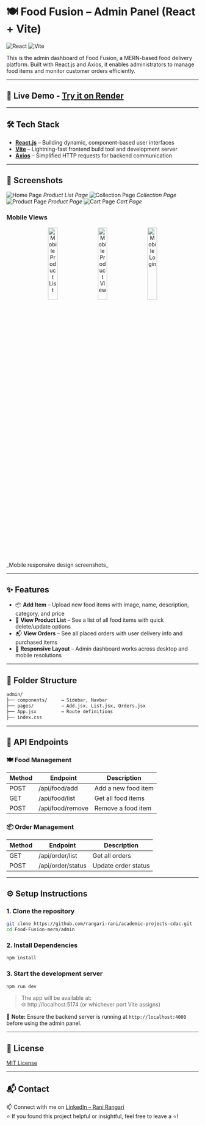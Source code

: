 # 🍽️ Food Fusion – Admin Panel (React + Vite)

![React](https://img.shields.io/badge/React-20232A?style=for-the-badge&logo=react&logoColor=61DAFB)
![Vite](https://img.shields.io/badge/Vite-646CFF?style=for-the-badge&logo=vite&logoColor=white)

This is the admin dashboard of Food Fusion, a MERN-based food delivery platform. Built with React.js and Axios, it enables administrators to manage food items and monitor customer orders efficiently.

---

## 🚀 Live Demo - [Try it on Render](https://food-ordering-admin-j5fg.onrender.com/add)  

---

## 🛠️ Tech Stack

- [**React.js**](https://reactjs.org/) – Building dynamic, component-based user interfaces  
- [**Vite**](https://vitejs.dev/) – Lightning-fast frontend build tool and development server  
- [**Axios**](https://axios-http.com/) – Simplified HTTP requests for backend communication

---

## 📸 Screenshots

![Home Page](https://github.com/rangari-rani/artisans-collectives/blob/702760e6aec5c2358f54f7878e803c1e76177934/artisans-collective/public/homepage.png)
_Product List Page_
![Collection Page](https://github.com/rangari-rani/artisans-collectives/blob/702760e6aec5c2358f54f7878e803c1e76177934/artisans-collective/public/collection.png)
_Collection Page_
![Product Page](https://github.com/rangari-rani/artisans-collectives/blob/702760e6aec5c2358f54f7878e803c1e76177934/artisans-collective/public/product.png)
_Product Page_
![Cart Page](https://github.com/rangari-rani/artisans-collectives/blob/702760e6aec5c2358f54f7878e803c1e76177934/artisans-collective/public/cart.png)
_Cart Page_

### Mobile Views
<p align="center">
  <img src="https://github.com/rangari-rani/artisans-collectives/blob/aaea177e1388238a67914350999e81638eae26fb/artisans-collective/public/home_mobile.png" alt="Mobile Product List" width="22%">
  &nbsp;&nbsp;&nbsp;
  <img src="https://github.com/rangari-rani/artisans-collectives/blob/aaea177e1388238a67914350999e81638eae26fb/artisans-collective/public/product_mobile.png" alt="Mobile Product View" width="22%">
  &nbsp;&nbsp;&nbsp;
  <img src="https://github.com/rangari-rani/artisans-collectives/blob/aaea177e1388238a67914350999e81638eae26fb/artisans-collective/public/cart_mobile.png" alt="Mobile Login" width="22%">
  
</p>
_Mobile responsive design screenshots_

---

## ✨ Features

- 📦 **Add Item** – Upload new food items with image, name, description, category, and price
- 🧾 **View Product List** – See a list of all food items with quick delete/update options
- 📬 **View Orders** – See all placed orders with user delivery info and purchased items
- 📱 **Responsive Layout** – Admin dashboard works across desktop and mobile resolutions

---

## 📂 Folder Structure

```bash
admin/
├── components/     → Sidebar, Navbar
├── pages/          → Add.jsx, List.jsx, Orders.jsx
├── App.jsx         → Route definitions
├── index.css
```

---

## 📮 API Endpoints

### 🍽️ Food Management

| Method | Endpoint           | Description           |
|--------|--------------------|-----------------------|
| POST   | /api/food/add      | Add a new food item   |
| GET    | /api/food/list     | Get all food items    |
| POST   | /api/food/remove   | Remove a food item    |

### 📦 Order Management

| Method | Endpoint             | Description                    |
|--------|----------------------|--------------------------------|
| GET    | /api/order/list      | Get all orders                 |
| POST   | /api/order/status    | Update order status            |

---

## ⚙️ Setup Instructions

### 1. Clone the repository

```bash
git clone https://github.com/rangari-rani/academic-projects-cdac.git
cd Food-Fusion-mern/admin
```

### 2. Install Dependencies

```bash
npm install
```

### 3. Start the development server

```bash
npm run dev
```

> The app will be available at:  
> 🌐 http://localhost:5174 (or whichever port Vite assigns)  

🔗 **Note:** Ensure the backend server is running at `http://localhost:4000` before using the admin panel.  

---

## 📜 License

[MIT License](LICENSE)

---

## 📬 Contact
     
📫 Connect with me on [LinkedIn – Rani Rangari](https://www.linkedin.com/in/rani-rangari/)   
⭐ If you found this project helpful or insightful, feel free to leave a ⭐!  

